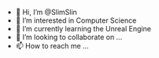 - 👋 Hi, I’m @SlimSlin
- 👀 I’m interested in Computer Science
- 🌱 I’m currently learning the Unreal Engine
- 💞️ I’m looking to collaborate on ...
- 📫 How to reach me ...

<!---
SlimSlin/SlimSlin is a ✨ special ✨ repository because its `README.md` (this file) appears on your GitHub profile.
You can click the Preview link to take a look at your changes.
--->
